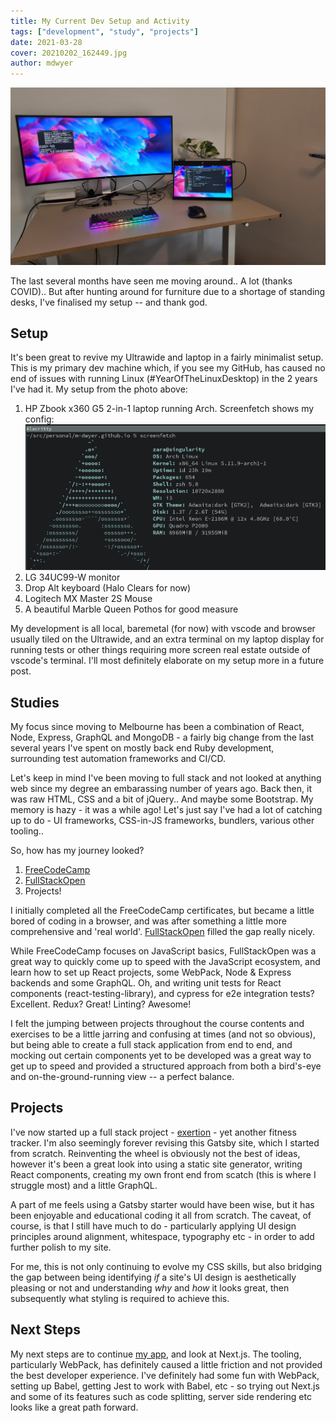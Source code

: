 ```yaml
---
title: My Current Dev Setup and Activity
tags: ["development", "study", "projects"]
date: 2021-03-28
cover: 20210202_162449.jpg
author: mdwyer
---
```


![My current setup](./20210202_162449.jpg "My current setup")

The last several months have seen me moving around.. A lot (thanks COVID)..  But after hunting around for furniture due to a shortage of standing desks, I've finalised my setup -- and thank god.

## Setup

It's been great to revive my Ultrawide and laptop in a fairly minimalist setup.  This is my primary dev machine which, if you see my GitHub, has caused no end of issues with running Linux (#YearOfTheLinuxDesktop) in the 2 years I've had it.  My setup from the photo above:

1. HP Zbook x360 G5 2-in-1 laptop running Arch.  Screenfetch shows my config:
![](./2021-03-28_15-43_screenfetch.png)
2. LG 34UC99-W monitor
3. Drop Alt keyboard (Halo Clears for now)
4. Logitech MX Master 2S Mouse
5. A beautiful Marble Queen Pothos for good measure

My development is all local, baremetal (for now) with vscode and browser usually tiled on the Ultrawide, and an extra terminal on my laptop display for running tests or other things requiring more screen real estate outside of vscode's terminal.  I'll most definitely elaborate on my setup more in a future post.

## Studies

My focus since moving to Melbourne has been a combination of React, Node, Express, GraphQL and MongoDB - a fairly big change from the last several years I've spent on mostly back end Ruby development, surrounding test automation frameworks and CI/CD.

Let's keep in mind I've been moving to full stack and not looked at anything web since my degree an embarassing number of years ago. Back then, it was raw HTML, CSS and a bit of jQuery.. And maybe some Bootstrap.  My memory is hazy - it was a while ago!  Let's just say I've had a lot of catching up to do - UI frameworks, CSS-in-JS frameworks, bundlers, various other tooling..

So, how has my journey looked?

1. [FreeCodeCamp](https://www.freecodecamp.org/)
2. [FullStackOpen](https://fullstackopen.com/en/)
3. Projects!

I initially completed all the FreeCodeCamp certificates, but became a little bored of coding in a browser, and was after something a little more comprehensive and 'real world'.  [FullStackOpen](https://fullstackopen.com/en/) filled the gap really nicely.

While FreeCodeCamp focuses on JavaScript basics, FullStackOpen was a great way to quickly come up to speed with the JavaScript ecosystem, and learn how to set up React projects, some WebPack, Node & Express backends and some GraphQL.  Oh, and writing unit tests for React components (react-testing-library), and cypress for e2e integration tests? Excellent.  Redux? Great! Linting? Awesome!

I felt the jumping between projects throughout the course contents and exercises to be a little jarring and confusing at times (and not so obvious), but being able to create a full stack application from end to end, and mocking out certain components yet to be developed was a great way to get up to speed and provided a structured approach from both a bird's-eye and on-the-ground-running view -- a perfect balance.

## Projects

I've now started up a full stack project - [exertion](https://github.com/m-dwyer/exertion-app) - yet another fitness tracker.  I'm also seemingly forever revising this Gatsby site, which I started from scratch.  Reinventing the wheel is obviously not the best of ideas, however it's been a great look into using a static site generator, writing React components, creating my own front end from scatch (this is where I struggle most) and a little GraphQL.

A part of me feels using a Gatsby starter would have been wise, but it has been enjoyable and educational coding it all from scratch. The caveat, of course, is that I still have much to do - particularly applying UI design principles around alignment, whitespace, typography etc - in order to add further polish to my site.

For me, this is not only continuing to evolve my CSS skills, but also bridging the gap between being identifying *if* a site's UI design is aesthetically pleasing or not and understanding *why* and *how* it looks great, then subsequently what styling is required to achieve this.

## Next Steps

My next steps are to continue [my app](https://github.com/m-dwyer/exertion-app), and look at Next.js.  The tooling, particularly WebPack, has definitely caused a little friction and not provided the best developer experience.  I've definitely had some fun with WebPack, setting up Babel, getting Jest to work with Babel, etc - so trying out Next.js and some of its features such as code splitting, server side rendering etc looks like a great path forward.